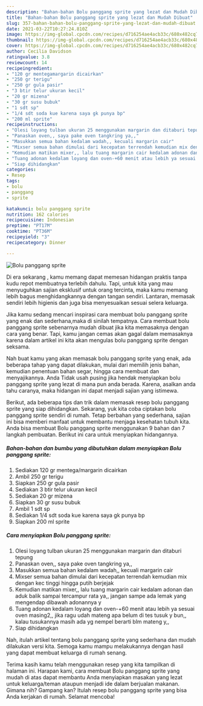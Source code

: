 ```yaml
---
description: "Bahan-bahan Bolu panggang sprite yang lezat dan Mudah Dibuat"
title: "Bahan-bahan Bolu panggang sprite yang lezat dan Mudah Dibuat"
slug: 357-bahan-bahan-bolu-panggang-sprite-yang-lezat-dan-mudah-dibuat
date: 2021-03-22T10:27:24.810Z
image: https://img-global.cpcdn.com/recipes/d716254ae4acb33c/680x482cq70/bolu-panggang-sprite-foto-resep-utama.jpg
thumbnail: https://img-global.cpcdn.com/recipes/d716254ae4acb33c/680x482cq70/bolu-panggang-sprite-foto-resep-utama.jpg
cover: https://img-global.cpcdn.com/recipes/d716254ae4acb33c/680x482cq70/bolu-panggang-sprite-foto-resep-utama.jpg
author: Cecilia Davidson
ratingvalue: 3.8
reviewcount: 14
recipeingredient:
- "120 gr mentegamargarin dicairkan"
- "250 gr terigu"
- "250 gr gula pasir"
- "3 btir telur ukuran kecil"
- "20 gr mizena"
- "30 gr susu bubuk"
- "1 sdt sp"
- "1/4 sdt soda kue karena saya gk punya bp"
- "200 ml sprite"
recipeinstructions:
- "Olesi loyang tulban ukuran 25 menggunakan margarin dan ditaburi tepung"
- "Panaskan oven,, saya pake oven tangkring ya,,"
- "Masukkan semua bahan kedalam wadah,, kecuali margarin cair"
- "Mixser semua bahan dimulai dari kecepatan terrendah kemudian mix dengan kec tinggi hingga putih berjejak"
- "Kemudian matikan mixer,, lalu tuang margarin cair kedalam adonan dan aduk balik sampai tercampur rata ya,, jangan sampe ada lemak yang mengendap dibawah adonannya y"
- "Tuang adonan kedalam loyang dan oven-+60 menit atau lebih ya sesuai oven masing2,, jika ragu udah mateng apa belum di tes tusuk y bun,, kalau tusukannya masih ada yg nempel berarti blm mateng y,,"
- "Siap dihidangkan"
categories:
- Resep
tags:
- bolu
- panggang
- sprite

katakunci: bolu panggang sprite 
nutrition: 162 calories
recipecuisine: Indonesian
preptime: "PT17M"
cooktime: "PT36M"
recipeyield: "3"
recipecategory: Dinner

---
```



![Bolu panggang sprite](https://img-global.cpcdn.com/recipes/d716254ae4acb33c/680x482cq70/bolu-panggang-sprite-foto-resep-utama.jpg)

Di era  sekarang , kamu memang dapat memesan hidangan praktis tanpa kudu repot membuatnya terlebih dahulu. Tapi, untuk kita yang mau menyuguhkan sajian eksklusif untuk orang tercinta, maka kamu memang lebih bagus menghidangkannya dengan tangan sendiri. Lantaran, memasak sendiri lebih higienis dan juga bisa menyesuaikan sesuai selera keluarga.

Jika kamu sedang mencari inspirasi cara membuat bolu panggang sprite yang enak dan sederhana,maka di sinilah tempatnya. Cara membuat bolu panggang sprite  sebenarnya mudah dibuat jika kita memasaknya dengan cara yang benar. Tapi, kamu jangan cemas akan gagal dalam memasaknya 
karena dalam artikel ini kita akan mengulas bolu panggang sprite dengan seksama.  



Nah buat kamu yang akan memasak bolu panggang sprite yang enak, ada beberapa tahap yang dapat dilakukan, mulai dari memilih jenis bahan, kemudian penentuan bahan segar, hingga cara membuat dan menyajikannya. Anda Tidak usah pusing jika hendak menyiapkan bolu panggang sprite yang lezat di mana pun anda berada. Karena, asalkan anda  tahu caranya, maka hidangan ini dapat menjadi sajian yang istimewa.

Berikut, ada beberapa tips dan trik dalam memasak resep bolu panggang sprite yang siap dihidangkan. Sekarang, yuk kita coba ciptakan bolu panggang sprite sendiri di rumah. Tetap berbahan yang sederhana, sajian ini bisa memberi manfaat untuk membantu menjaga kesehatan tubuh kita. Anda bisa membuat Bolu panggang sprite menggunakan 9 bahan dan 7 langkah pembuatan. Berikut ini cara untuk menyiapkan hidangannya.

<!--inarticleads1-->

##### Bahan-bahan dan bumbu yang dibutuhkan dalam menyiapkan Bolu panggang sprite:

1. Sediakan 120 gr mentega/margarin dicairkan
1. Ambil 250 gr terigu
1. Siapkan 250 gr gula pasir
1. Sediakan 3 btir telur ukuran kecil
1. Sediakan 20 gr mizena
1. Siapkan 30 gr susu bubuk
1. Ambil 1 sdt sp
1. Sediakan 1/4 sdt soda kue karena saya gk punya bp
1. Siapkan 200 ml sprite




<!--inarticleads2-->

##### Cara menyiapkan Bolu panggang sprite:

1. Olesi loyang tulban ukuran 25 menggunakan margarin dan ditaburi tepung
1. Panaskan oven,, saya pake oven tangkring ya,,
1. Masukkan semua bahan kedalam wadah,, kecuali margarin cair
1. Mixser semua bahan dimulai dari kecepatan terrendah kemudian mix dengan kec tinggi hingga putih berjejak
1. Kemudian matikan mixer,, lalu tuang margarin cair kedalam adonan dan aduk balik sampai tercampur rata ya,, jangan sampe ada lemak yang mengendap dibawah adonannya y
1. Tuang adonan kedalam loyang dan oven-+60 menit atau lebih ya sesuai oven masing2,, jika ragu udah mateng apa belum di tes tusuk y bun,, kalau tusukannya masih ada yg nempel berarti blm mateng y,,
1. Siap dihidangkan




Nah, itulah artikel tentang  bolu panggang sprite  yang sederhana dan mudah dilakukan versi kita. Semoga kamu mampu melakukannya dengan hasil yang dapat membuat keluarga di rumah senang. 

Terima kasih kamu telah menggunakan resep yang kita tampilkan di halaman ini. Harapan kami, cara membuat  Bolu panggang sprite yang mudah di atas dapat membantu Anda menyiapkan masakan yang lezat untuk keluarga/teman ataupun menjadi ide dalam berjualan makanan. Gimana nih? Gampang kan? Itulah resep bolu panggang sprite yang bisa Anda kerjakan di rumah. Selamat mencoba!

